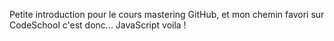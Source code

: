 Petite introduction pour le cours mastering GitHub, et mon chemin favori sur CodeSchool c'est donc... JavaScript voila !
